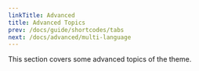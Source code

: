```yaml
---
linkTitle: Advanced
title: Advanced Topics
prev: /docs/guide/shortcodes/tabs
next: /docs/advanced/multi-language
---
```


This section covers some advanced topics of the theme.

<!--more-->
